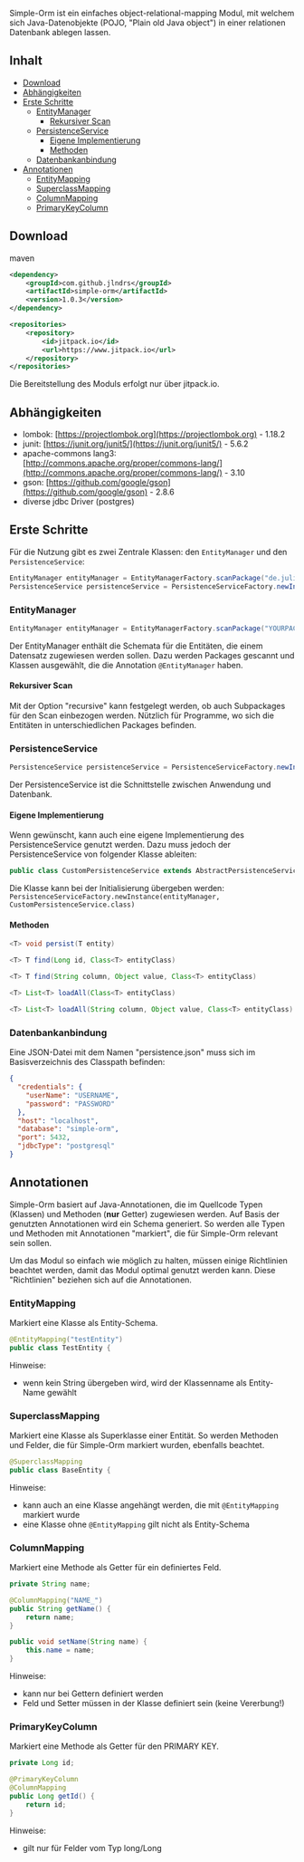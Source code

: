Simple-Orm ist ein einfaches object-relational-mapping Modul, mit welchem sich 
Java-Datenobjekte (POJO, "Plain old Java object") in einer relationen Datenbank ablegen lassen.

## Inhalt
- [Download](#download)
- [Abhängigkeiten](#abhängigkeiten)
- [Erste Schritte](#erste-schritte)
  - [EntityManager](#entitymanager)
    - [Rekursiver Scan](#rekursiver-scan)
  - [PersistenceService](#persistenceservice)
    - [Eigene Implementierung](#eigene-implementierung)
    - [Methoden](#methoden)
  - [Datenbankanbindung](#datenbankanbindung)
- [Annotationen](#annotationen)
  - [EntityMapping](#entitymapping)
  - [SuperclassMapping](#superclassmapping)
  - [ColumnMapping](#columnmapping)
  - [PrimaryKeyColumn](#primarykeycolumn)

## Download

maven
``` xml
<dependency>
    <groupId>com.github.jlndrs</groupId>
    <artifactId>simple-orm</artifactId>
    <version>1.0.3</version>
</dependency>

<repositories>
    <repository>
        <id>jitpack.io</id>
        <url>https://www.jitpack.io</url>
    </repository>
</repositories>
```

Die Bereitstellung des Moduls erfolgt nur über jitpack.io.

## Abhängigkeiten
- lombok: [https://projectlombok.org](https://projectlombok.org) - 1.18.2
- junit: [https://junit.org/junit5/](https://junit.org/junit5/) - 5.6.2
- apache-commons lang3: [http://commons.apache.org/proper/commons-lang/](http://commons.apache.org/proper/commons-lang/) - 3.10
- gson: [https://github.com/google/gson](https://github.com/google/gson) - 2.8.6
- diverse jdbc Driver (postgres)

## Erste Schritte
Für die Nutzung gibt es zwei Zentrale Klassen: den `EntityManager` und den `PersistenceService`:

``` java
EntityManager entityManager = EntityManagerFactory.scanPackage("de.juliandrees.simpleorm.model", false);
PersistenceService persistenceService = PersistenceServiceFactory.newInstance(entityManager);
```

### EntityManager
``` java
EntityManager entityManager = EntityManagerFactory.scanPackage("YOURPACKAGE", true);
```
Der EntityManager enthält die Schemata für die Entitäten, die einem Datensatz zugewiesen werden sollen.
Dazu werden Packages gescannt und Klassen ausgewählt, die die Annotation `@EntityManager` haben.

#### Rekursiver Scan
Mit der Option "recursive" kann festgelegt werden, ob auch Subpackages für den Scan einbezogen werden.
Nützlich für Programme, wo sich die Entitäten in unterschiedlichen Packages befinden.

### PersistenceService
```java 
PersistenceService persistenceService = PersistenceServiceFactory.newInstance(entityManager);
```
Der PersistenceService ist die Schnittstelle zwischen Anwendung und Datenbank.

#### Eigene Implementierung
Wenn gewünscht, kann auch eine eigene Implementierung des PersistenceService genutzt werden.
Dazu muss jedoch der PersistenceService von folgender Klasse ableiten:

``` java
public class CustomPersistenceService extends AbstractPersistenceService {
```

Die Klasse kann bei der Initialisierung übergeben werden:
`PersistenceServiceFactory.newInstance(entityManager, CustomPersistenceService.class)`

#### Methoden
``` java
<T> void persist(T entity)

<T> T find(Long id, Class<T> entityClass)

<T> T find(String column, Object value, Class<T> entityClass)

<T> List<T> loadAll(Class<T> entityClass)

<T> List<T> loadAll(String column, Object value, Class<T> entityClass)
```

### Datenbankanbindung
Eine JSON-Datei mit dem Namen "persistence.json" muss sich im Basisverzeichnis des Classpath befinden:

``` json
{
  "credentials": {
    "userName": "USERNAME",
    "password": "PASSWORD"
  },
  "host": "localhost",
  "database": "simple-orm",
  "port": 5432,
  "jdbcType": "postgresql"
}
```

## Annotationen
Simple-Orm basiert auf Java-Annotationen, die im Quellcode Typen (Klassen) und Methoden (**nur** Getter) zugewiesen werden.
Auf Basis der genutzten Annotationen wird ein Schema generiert. So werden alle Typen und Methoden mit Annotationen "markiert",
die für Simple-Orm relevant sein sollen.

Um das Modul so einfach wie möglich zu halten, müssen einige Richtlinien beachtet werden, damit das Modul optimal genutzt werden kann.
Diese "Richtlinien" beziehen sich auf die Annotationen.

### EntityMapping
Markiert eine Klasse als Entity-Schema.

``` java
@EntityMapping("testEntity")
public class TestEntity {
```

Hinweise:
- wenn kein String übergeben wird, wird der Klassenname als Entity-Name gewählt

### SuperclassMapping
Markiert eine Klasse als Superklasse einer Entität. So werden Methoden und Felder, die für
Simple-Orm markiert wurden, ebenfalls beachtet.
``` java
@SuperclassMapping
public class BaseEntity {
```

Hinweise:
- kann auch an eine Klasse angehängt werden, die mit `@EntityMapping` markiert wurde
- eine Klasse ohne `@EntityMapping` gilt nicht als Entity-Schema

### ColumnMapping
Markiert eine Methode als Getter für ein definiertes Feld.
``` java
private String name;

@ColumnMapping("NAME_")
public String getName() {
    return name;
}

public void setName(String name) {
    this.name = name;
}
```

Hinweise:
- kann nur bei Gettern definiert werden
- Feld und Setter müssen in der Klasse definiert sein (keine Vererbung!)

### PrimaryKeyColumn
Markiert eine Methode als Getter für den PRIMARY KEY.
``` java
private Long id;

@PrimaryKeyColumn
@ColumnMapping
public Long getId() {
    return id;
}
````

Hinweise:
- gilt nur für Felder vom Typ long/Long